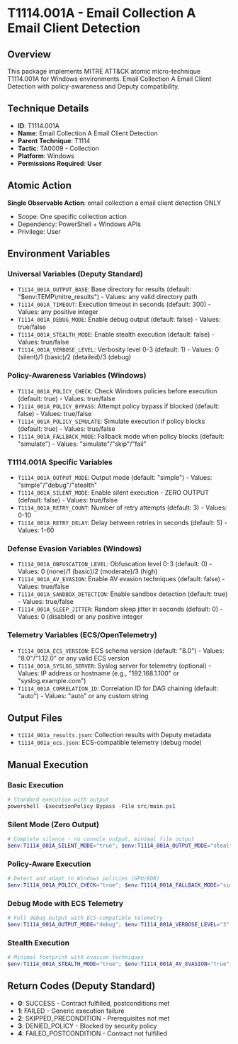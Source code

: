 # T1114.001A - Email Collection A Email Client Detection

## Overview
This package implements MITRE ATT&CK atomic micro-technique T1114.001A for Windows environments. Email Collection A Email Client Detection with policy-awareness and Deputy compatibility.

## Technique Details
- **ID**: T1114.001A
- **Name**: Email Collection A Email Client Detection
- **Parent Technique**: T1114
- **Tactic**: TA0009 - Collection
- **Platform**: Windows
- **Permissions Required**: **User**

## Atomic Action
**Single Observable Action**: email collection a email client detection ONLY
- Scope: One specific collection action
- Dependency: PowerShell + Windows APIs
- Privilege: User

## Environment Variables

### Universal Variables (Deputy Standard)
- `T1114_001A_OUTPUT_BASE`: Base directory for results (default: "$env:TEMP\mitre_results") - Values: any valid directory path
- `T1114_001A_TIMEOUT`: Execution timeout in seconds (default: 300) - Values: any positive integer
- `T1114_001A_DEBUG_MODE`: Enable debug output (default: false) - Values: true/false
- `T1114_001A_STEALTH_MODE`: Enable stealth execution (default: false) - Values: true/false
- `T1114_001A_VERBOSE_LEVEL`: Verbosity level 0-3 (default: 1) - Values: 0 (silent)/1 (basic)/2 (detailed)/3 (debug)

### Policy-Awareness Variables (Windows)
- `T1114_001A_POLICY_CHECK`: Check Windows policies before execution (default: true) - Values: true/false
- `T1114_001A_POLICY_BYPASS`: Attempt policy bypass if blocked (default: false) - Values: true/false
- `T1114_001A_POLICY_SIMULATE`: Simulate execution if policy blocks (default: true) - Values: true/false
- `T1114_001A_FALLBACK_MODE`: Fallback mode when policy blocks (default: "simulate") - Values: "simulate"/"skip"/"fail"

### T1114.001A Specific Variables
- `T1114_001A_OUTPUT_MODE`: Output mode (default: "simple") - Values: "simple"/"debug"/"stealth"
- `T1114_001A_SILENT_MODE`: Enable silent execution - ZERO OUTPUT (default: false) - Values: true/false
- `T1114_001A_RETRY_COUNT`: Number of retry attempts (default: 3) - Values: 0-10
- `T1114_001A_RETRY_DELAY`: Delay between retries in seconds (default: 5) - Values: 1-60

### Defense Evasion Variables (Windows)
- `T1114_001A_OBFUSCATION_LEVEL`: Obfuscation level 0-3 (default: 0) - Values: 0 (none)/1 (basic)/2 (moderate)/3 (high)
- `T1114_001A_AV_EVASION`: Enable AV evasion techniques (default: false) - Values: true/false
- `T1114_001A_SANDBOX_DETECTION`: Enable sandbox detection (default: true) - Values: true/false
- `T1114_001A_SLEEP_JITTER`: Random sleep jitter in seconds (default: 0) - Values: 0 (disabled) or any positive integer

### Telemetry Variables (ECS/OpenTelemetry)
- `T1114_001A_ECS_VERSION`: ECS schema version (default: "8.0") - Values: "8.0"/"1.12.0" or any valid ECS version
- `T1114_001A_SYSLOG_SERVER`: Syslog server for telemetry (optional) - Values: IP address or hostname (e.g., "192.168.1.100" or "syslog.example.com")
- `T1114_001A_CORRELATION_ID`: Correlation ID for DAG chaining (default: "auto") - Values: "auto" or any custom string

## Output Files
- `t1114_001a_results.json`: Collection results with Deputy metadata
- `t1114_001a_ecs.json`: ECS-compatible telemetry (debug mode)

## Manual Execution

### Basic Execution
```powershell
# Standard execution with output
powershell -ExecutionPolicy Bypass -File src/main.ps1
```

### Silent Mode (Zero Output)
```powershell
# Complete silence - no console output, minimal file output
$env:T1114_001A_SILENT_MODE="true"; $env:T1114_001A_OUTPUT_MODE="stealth"; powershell -ExecutionPolicy Bypass -File src/main.ps1
```

### Policy-Aware Execution
```powershell
# Detect and adapt to Windows policies (GPO/EDR)
$env:T1114_001A_POLICY_CHECK="true"; $env:T1114_001A_FALLBACK_MODE="simulate"; powershell -ExecutionPolicy Bypass -File src/main.ps1
```

### Debug Mode with ECS Telemetry
```powershell
# Full debug output with ECS-compatible telemetry
$env:T1114_001A_OUTPUT_MODE="debug"; $env:T1114_001A_VERBOSE_LEVEL="3"; $env:T1114_001A_ECS_VERSION="8.0"; powershell -ExecutionPolicy Bypass -File src/main.ps1
```

### Stealth Execution
```powershell
# Minimal footprint with evasion techniques
$env:T1114_001A_STEALTH_MODE="true"; $env:T1114_001A_AV_EVASION="true"; $env:T1114_001A_OBFUSCATION_LEVEL="2"; powershell -ExecutionPolicy Bypass -File src/main.ps1
```

## Return Codes (Deputy Standard)
- **0**: SUCCESS - Contract fulfilled, postconditions met
- **1**: FAILED - Generic execution failure
- **2**: SKIPPED_PRECONDITION - Prerequisites not met
- **3**: DENIED_POLICY - Blocked by security policy
- **4**: FAILED_POSTCONDITION - Contract not fulfilled